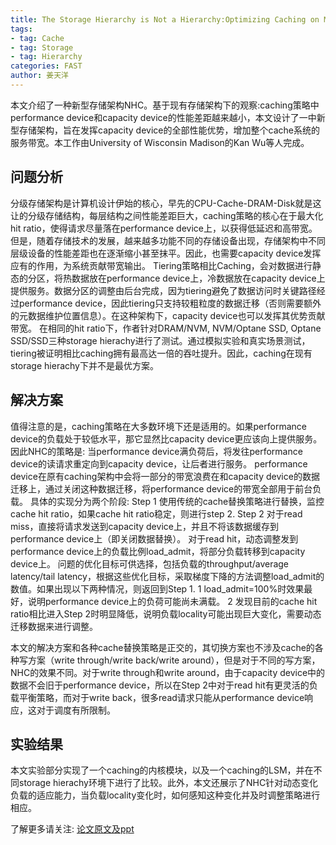 ```yaml
---
title: The Storage Hierarchy is Not a Hierarchy:Optimizing Caching on Modern Storage Devices with Orthus
tags: 
- tag: Cache
- tag: Storage
- tag: Hierarchy
categories: FAST
author: 姜天洋
---
```


本文介绍了一种新型存储架构NHC。基于现有存储架构下的观察:caching策略中performance device和capacity device的性能差距越来越小，本文设计了一中新型存储架构，旨在发挥capacity device的全部性能优势，增加整个cache系统的服务带宽。本工作由University of Wisconsin Madison的Kan Wu等人完成。

## 问题分析
分级存储架构是计算机设计伊始的核心，早先的CPU-Cache-DRAM-Disk就是这让的分级存储结构，每层结构之间性能差距巨大，caching策略的核心在于最大化hit ratio，使得请求尽量落在performance device上，以获得低延迟和高带宽。但是，随着存储技术的发展，越来越多功能不同的存储设备出现，存储架构中不同层级设备的性能差距也在逐渐缩小甚至抹平。因此，也需要capacity device发挥应有的作用，为系统贡献带宽输出。
Tiering策略相比Caching，会对数据进行静态的分区，将热数据放在performance device上，冷数据放在capacity device上提供服务。数据分区的调整由后台完成，因为tiering避免了数据访问时关键路径经过performance device，因此tiering只支持较粗粒度的数据迁移（否则需要额外的元数据维护位置信息）。在这种架构下，capacity device也可以发挥其优势贡献带宽。
在相同的hit ratio下，作者针对DRAM/NVM, NVM/Optane SSD, Optane SSD/SSD三种storage hierachy进行了测试。通过模拟实验和真实场景测试，tiering被证明相比caching拥有最高达一倍的吞吐提升。因此，caching在现有storage hierachy下并不是最优方案。

## 解决方案
值得注意的是，caching策略在大多数环境下还是适用的。如果performance device的负载处于较低水平，那它显然比capacity device更应该向上提供服务。因此NHC的策略是: 当performance device满负荷后，将发往performance device的读请求重定向到capacity device，让后者进行服务。
performance device在原有caching架构中会将一部分的带宽浪费在和capacity device的数据迁移上，通过关闭这种数据迁移，将performance device的带宽全部用于前台负载。
具体的实现分为两个阶段:
Step 1
使用传统的cache替换策略进行替换，监控cache hit ratio，如果cache hit ratio稳定，则进行step 2.
Step 2
对于read miss，直接将请求发送到capacity device上，并且不将该数据缓存到performance device上（即关闭数据替换）。
对于read hit，动态调整发到performance device上的负载比例load_admit，将部分负载转移到capacity device上。
问题的优化目标可供选择，包括负载的throughput/average latency/tail latency，根据这些优化目标，采取梯度下降的方法调整load_admit的数值。如果出现以下两种情况，则返回到Step 1.
1 load_admit=100%时效果最好，说明performance device上的负荷可能尚未满载。
2 发现目前的cache hit ratio相比进入Step 2时明显降低，说明负载locality可能出现巨大变化，需要动态迁移数据来进行调整。

本文的解决方案和各种cache替换策略是正交的，其切换方案也不涉及cache的各种写方案（write through/write back/write around），但是对于不同的写方案，NHC的效果不同。对于write through和write around，由于capacity device中的数据不会旧于performance device，所以在Step 2中对于read hit有更灵活的负载平衡策略，而对于write back，很多read请求只能从performance device响应，这对于调度有所限制。

## 实验结果

本文实验部分实现了一个caching的内核模块，以及一个caching的LSM，并在不同storage hierachy环境下进行了比较。此外，本文还展示了NHC针对动态变化负载的适应能力，当负载locality变化时，如何感知这种变化并及时调整策略进行相应。


了解更多请关注: [论文原文及ppt](https://www.usenix.org/conference/fast21/presentation/wu-kan) 